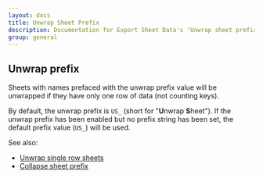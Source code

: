 ```yaml
---
layout: docs
title: Unwrap Sheet Prefix
description: Documentation for Export Sheet Data's 'Unwrap sheet prefix' option.
group: general
---
```


Unwrap prefix
-------------
Sheets with names prefaced with the unwrap prefix value will be unwrapped if they have only one row of data (not counting keys).

By default, the unwrap prefix is `US_` (short for "**U**nwrap **S**heet"). If the unwrap prefix has been enabled but no prefix string has been set, the default prefix value (`US_`) will be used.

See also:
- [Unwrap single row sheets](unwrapsinglerowsheets.md)
- [Collapse sheet prefix](collapseprefix.md)
